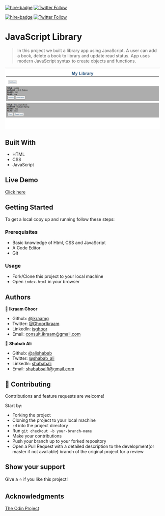 [![hire-badge](https://img.shields.io/badge/Consult%20/%20Hire%20Ikraam-Click%20to%20Contact-brightgreen)](mailto:consult.ikraam@gmail.com) [![Twitter Follow](https://img.shields.io/twitter/follow/GhoorIkraam?label=Follow%20Ikraam%20on%20Twitter&style=social)](https://twitter.com/GhoorIkraam)

[![hire-badge](https://img.shields.io/badge/Consult%20/%20Hire%20Shabab-Click%20to%20Contact-brightgreen)](mailto:shababsaifi@gmail.com) [![Twitter Follow](https://img.shields.io/twitter/follow/shabab_ali?label=Follow%20Shabab%20on%20Twitter&style=social)](https://twitter.com/shabab_ali)

# JavaScript Library

> In this project we built a library app using JavaScript. A user can add a book, delete a book to library and update read status. App uses modern JavaScript syntax to create objects and functions.

![screenshot](screenshot.PNG)

## Built With

- HTML
- CSS
- JavaScript

## Live Demo

[Click here](https://raw.githack.com/alishabab/javascript-library/library-feature/index.html)

## Getting Started

To get a local copy up and running follow these steps:

### Prerequisites

- Basic knowledge of Html, CSS and JavaScript
- A Code Editor
- Git

### Usage

- Fork/Clone this project to your local machine
- Open `index.html` in your browser

## Authors

👤 **Ikraam Ghoor**

- Github: [@ikraamg](https://github.com/ikraamg)
- Twitter: [@GhoorIkraam](https://twitter.com/GhoorIkraam)
- LinkedIn: [isghoor](https://linkedin.com/isghoor)
- Email: [consult.ikraam@gmail.com](mailto:consult.ikraam@gmail.com)

👤 **Shabab Ali**

- Github: [@alishabab](https://github.com/alishabab)
- Twitter: [@shabab_ali](https://twitter.com/shabab_ali)
- LinkedIn: [shababali](https://www.linkedin.com/in/shababali/)
- Email: [shababsaifi@gmail.com](mailto:shababsaifi@gmail.com)

## 🤝 Contributing

Contributions and feature requests are welcome!

Start by:

- Forking the project
- Cloning the project to your local machine
- `cd` into the project directory
- Run `git checkout -b your-branch-name`
- Make your contributions
- Push your branch up to your forked repository
- Open a Pull Request with a detailed description to the development(or master if not available) branch of the original project for a review

## Show your support

Give a ⭐️ if you like this project!

## Acknowledgments

[The Odin Project](https://www.theodinproject.com/courses/javascript/lessons/library)
